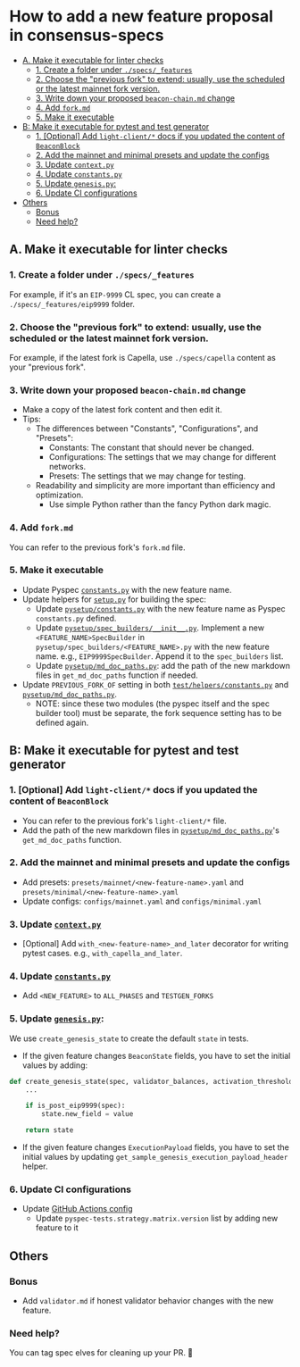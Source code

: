 # How to add a new feature proposal in consensus-specs

<!-- mdformat-toc start --slug=github --no-anchors --maxlevel=6 --minlevel=2 -->

- [A. Make it executable for linter checks](#a-make-it-executable-for-linter-checks)
  - [1. Create a folder under `./specs/_features`](#1-create-a-folder-under-specs_features)
  - [2. Choose the "previous fork" to extend: usually, use the scheduled or the latest mainnet fork version.](#2-choose-the-previous-fork-to-extend-usually-use-the-scheduled-or-the-latest-mainnet-fork-version)
  - [3. Write down your proposed `beacon-chain.md` change](#3-write-down-your-proposed-beacon-chainmd-change)
  - [4. Add `fork.md`](#4-add-forkmd)
  - [5. Make it executable](#5-make-it-executable)
- [B: Make it executable for pytest and test generator](#b-make-it-executable-for-pytest-and-test-generator)
  - [1. [Optional] Add `light-client/*` docs if you updated the content of `BeaconBlock`](#1-optional-add-light-client-docs-if-you-updated-the-content-of-beaconblock)
  - [2. Add the mainnet and minimal presets and update the configs](#2-add-the-mainnet-and-minimal-presets-and-update-the-configs)
  - [3. Update `context.py`](#3-update-contextpy)
  - [4. Update `constants.py`](#4-update-constantspy)
  - [5. Update `genesis.py`:](#5-update-genesispy)
  - [6. Update CI configurations](#6-update-ci-configurations)
- [Others](#others)
  - [Bonus](#bonus)
  - [Need help?](#need-help)

<!-- mdformat-toc end -->

## A. Make it executable for linter checks

### 1. Create a folder under `./specs/_features`

For example, if it's an `EIP-9999` CL spec, you can create a
`./specs/_features/eip9999` folder.

### 2. Choose the "previous fork" to extend: usually, use the scheduled or the latest mainnet fork version.

For example, if the latest fork is Capella, use `./specs/capella` content as
your "previous fork".

### 3. Write down your proposed `beacon-chain.md` change

- Make a copy of the latest fork content and then edit it.
- Tips:
  - The differences between "Constants", "Configurations", and "Presets":
    - Constants: The constant that should never be changed.
    - Configurations: The settings that we may change for different networks.
    - Presets: The settings that we may change for testing.
  - Readability and simplicity are more important than efficiency and
    optimization.
    - Use simple Python rather than the fancy Python dark magic.

### 4. Add `fork.md`

You can refer to the previous fork's `fork.md` file.

### 5. Make it executable

- Update Pyspec
  [`constants.py`](https://github.com/ethereum/consensus-specs/blob/master/tests/core/pyspec/eth2spec/test/helpers/constants.py)
  with the new feature name.
- Update helpers for
  [`setup.py`](https://github.com/ethereum/consensus-specs/blob/master/setup.py)
  for building the spec:
  - Update
    [`pysetup/constants.py`](https://github.com/ethereum/consensus-specs/blob/master/pysetup/constants.py)
    with the new feature name as Pyspec `constants.py` defined.
  - Update
    [`pysetup/spec_builders/__init__.py`](https://github.com/ethereum/consensus-specs/blob/master/pysetup/spec_builders/__init__.py).
    Implement a new `<FEATURE_NAME>SpecBuilder` in
    `pysetup/spec_builders/<FEATURE_NAME>.py` with the new feature name. e.g.,
    `EIP9999SpecBuilder`. Append it to the `spec_builders` list.
  - Update
    [`pysetup/md_doc_paths.py`](https://github.com/ethereum/consensus-specs/blob/master/pysetup/md_doc_paths.py):
    add the path of the new markdown files in `get_md_doc_paths` function if
    needed.
- Update `PREVIOUS_FORK_OF` setting in both
  [`test/helpers/constants.py`](https://github.com/ethereum/consensus-specs/blob/master/tests/core/pyspec/eth2spec/test/helpers/constants.py)
  and
  [`pysetup/md_doc_paths.py`](https://github.com/ethereum/consensus-specs/blob/master/pysetup/md_doc_paths.py).
  - NOTE: since these two modules (the pyspec itself and the spec builder tool)
    must be separate, the fork sequence setting has to be defined again.

## B: Make it executable for pytest and test generator

### 1. [Optional] Add `light-client/*` docs if you updated the content of `BeaconBlock`

- You can refer to the previous fork's `light-client/*` file.
- Add the path of the new markdown files in
  [`pysetup/md_doc_paths.py`](https://github.com/ethereum/consensus-specs/blob/master/pysetup/md_doc_paths.py)'s
  `get_md_doc_paths` function.

### 2. Add the mainnet and minimal presets and update the configs

- Add presets: `presets/mainnet/<new-feature-name>.yaml` and
  `presets/minimal/<new-feature-name>.yaml`
- Update configs: `configs/mainnet.yaml` and `configs/minimal.yaml`

### 3. Update [`context.py`](https://github.com/ethereum/consensus-specs/blob/master/tests/core/pyspec/eth2spec/test/context.py)

- [Optional] Add `with_<new-feature-name>_and_later` decorator for writing
  pytest cases. e.g., `with_capella_and_later`.

### 4. Update [`constants.py`](https://github.com/ethereum/consensus-specs/blob/master/tests/core/pyspec/eth2spec/test/helpers/constants.py)

- Add `<NEW_FEATURE>` to `ALL_PHASES` and `TESTGEN_FORKS`

### 5. Update [`genesis.py`](https://github.com/ethereum/consensus-specs/blob/master/tests/core/pyspec/eth2spec/test/helpers/genesis.py):

We use `create_genesis_state` to create the default `state` in tests.

- If the given feature changes `BeaconState` fields, you have to set the initial
  values by adding:

```python
def create_genesis_state(spec, validator_balances, activation_threshold):
    ...

    if is_post_eip9999(spec):
        state.new_field = value

    return state
```

- If the given feature changes `ExecutionPayload` fields, you have to set the
  initial values by updating `get_sample_genesis_execution_payload_header`
  helper.

### 6. Update CI configurations

- Update
  [GitHub Actions config](https://github.com/ethereum/consensus-specs/blob/master/.github/workflows/run-tests.yml)
  - Update `pyspec-tests.strategy.matrix.version` list by adding new feature to
    it

## Others

### Bonus

- Add `validator.md` if honest validator behavior changes with the new feature.

### Need help?

You can tag spec elves for cleaning up your PR. 🧚
